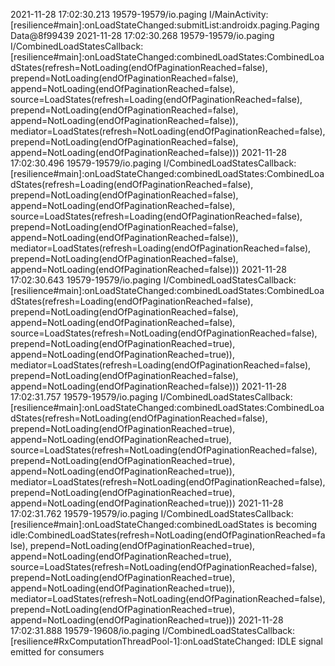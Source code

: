 

2021-11-28 17:02:30.213 19579-19579/io.paging I/MainActivity: [resilience#main]:onLoadStateChanged:submitList:androidx.paging.PagingData@8f99439
2021-11-28 17:02:30.268 19579-19579/io.paging I/CombinedLoadStatesCallback: [resilience#main]:onLoadStateChanged:combinedLoadStates:CombinedLoadStates(refresh=NotLoading(endOfPaginationReached=false), prepend=NotLoading(endOfPaginationReached=false), append=NotLoading(endOfPaginationReached=false), source=LoadStates(refresh=Loading(endOfPaginationReached=false), prepend=NotLoading(endOfPaginationReached=false), append=NotLoading(endOfPaginationReached=false)), mediator=LoadStates(refresh=NotLoading(endOfPaginationReached=false), prepend=NotLoading(endOfPaginationReached=false), append=NotLoading(endOfPaginationReached=false)))
2021-11-28 17:02:30.496 19579-19579/io.paging I/CombinedLoadStatesCallback: [resilience#main]:onLoadStateChanged:combinedLoadStates:CombinedLoadStates(refresh=Loading(endOfPaginationReached=false), prepend=NotLoading(endOfPaginationReached=false), append=NotLoading(endOfPaginationReached=false), source=LoadStates(refresh=Loading(endOfPaginationReached=false), prepend=NotLoading(endOfPaginationReached=false), append=NotLoading(endOfPaginationReached=false)), mediator=LoadStates(refresh=Loading(endOfPaginationReached=false), prepend=NotLoading(endOfPaginationReached=false), append=NotLoading(endOfPaginationReached=false)))
2021-11-28 17:02:30.643 19579-19579/io.paging I/CombinedLoadStatesCallback: [resilience#main]:onLoadStateChanged:combinedLoadStates:CombinedLoadStates(refresh=Loading(endOfPaginationReached=false), prepend=NotLoading(endOfPaginationReached=false), append=NotLoading(endOfPaginationReached=false), source=LoadStates(refresh=NotLoading(endOfPaginationReached=false), prepend=NotLoading(endOfPaginationReached=true), append=NotLoading(endOfPaginationReached=true)), mediator=LoadStates(refresh=Loading(endOfPaginationReached=false), prepend=NotLoading(endOfPaginationReached=false), append=NotLoading(endOfPaginationReached=false)))
2021-11-28 17:02:31.757 19579-19579/io.paging I/CombinedLoadStatesCallback: [resilience#main]:onLoadStateChanged:combinedLoadStates:CombinedLoadStates(refresh=NotLoading(endOfPaginationReached=false), prepend=NotLoading(endOfPaginationReached=true), append=NotLoading(endOfPaginationReached=true), source=LoadStates(refresh=NotLoading(endOfPaginationReached=false), prepend=NotLoading(endOfPaginationReached=true), append=NotLoading(endOfPaginationReached=true)), mediator=LoadStates(refresh=NotLoading(endOfPaginationReached=false), prepend=NotLoading(endOfPaginationReached=true), append=NotLoading(endOfPaginationReached=true)))
2021-11-28 17:02:31.762 19579-19579/io.paging I/CombinedLoadStatesCallback: [resilience#main]:onLoadStateChanged:combinedLoadStates is becoming idle:CombinedLoadStates(refresh=NotLoading(endOfPaginationReached=false), prepend=NotLoading(endOfPaginationReached=true), append=NotLoading(endOfPaginationReached=true), source=LoadStates(refresh=NotLoading(endOfPaginationReached=false), prepend=NotLoading(endOfPaginationReached=true), append=NotLoading(endOfPaginationReached=true)), mediator=LoadStates(refresh=NotLoading(endOfPaginationReached=false), prepend=NotLoading(endOfPaginationReached=true), append=NotLoading(endOfPaginationReached=true)))
2021-11-28 17:02:31.888 19579-19608/io.paging I/CombinedLoadStatesCallback: [resilience#RxComputationThreadPool-1]:onLoadStateChanged: IDLE signal emitted for consumers
